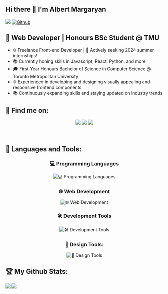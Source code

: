 ## Hi there 👋 I'm Albert Margaryan
![](https://visitor-badge.laobi.icu/badge?page_id=AlbertMargaryan) [![Github](https://img.shields.io/github/followers/AlbertMargaryan?label=Followers&logo=Github)](https://github.com/AlbertMargaryan)



## 🚀 Web Developer | Honours BSc Student @ TMU

- 🌐 Freelance Front-end Developer | 💼 Actively seeking 2024 summer internships!
- 📚 Currently honing skills in Javascript, React, Python, and more
- 🎓 First-Year Honours Bachelor of Science in Computer Science @ Toronto Metropolitan University
- 🌐 Experienced in developing and designing visually appealing and responsive frontend components
- 📚 Continuously expanding skills and staying updated on industry trends
<!--🔗 [Portfolio](your-portfolio-link) | 📧 your-email@gmail.com -->


## :email: Find me on:

<!--
[<img align="left" alt="AlbertMargaryan" width="40px" src="https://raw.githubusercontent.com/iconic/open-iconic/master/svg/globe.svg" />][website]
[<img align="left" alt="AlbertMargaryan | LinkedIn" width="40px" src="https://cdn.jsdelivr.net/npm/simple-icons@v3/icons/linkedin.svg" />][linkedin]
[<img align="left" alt="AlbertMargaryan | Mail" width="40px" src="https://cdn.jsdelivr.net/npm/simple-icons@v3/icons/gmail.svg" />][mail]
-->

<p align="center">
 <a href="https://www.linkedin.com/in/albert-margaryan-web" target="_blank" rel="noopener noreferrer"> <img src="https://skillicons.dev/icons?i=linkedin"></a>
 <a href="mailto:albertmargaryan2004@gmail.com"> <img src="https://skillicons.dev/icons?i=gmail"></a> 
 <a href="https://stackoverflow.com/users/12999284/albert-margaryan"> <img src="https://skillicons.dev/icons?i=stackoverflow" /> </a>
</p>

<br />

## 🧰 Languages and Tools:

 <h3 align="center">💻 Programming Languages </h3> 
  <p align="center">
  <img src="https://skillicons.dev/icons?i=js,python,java,cpp" alt="💻 Programming Languages" />
  </p>
</p>

<h3 align="center">🌐 Web Development</h3> 
<p align="center">
 
 <img src="https://skillicons.dev/icons?i=react,html,css,nodejs" alt="🌐 Web Development" />
</p>

<h3 align="center">🛠️ Development Tools</h3> 
<p align="center">
  <img src="https://skillicons.dev/icons?i=github,git,gitlab,mysql,firebase,bash,webpack" alt="🛠️ Development Tools" />
</p>

<h3 align="center">🎨 Design Tools:</h3> 
<p align="center">
  <img src="https://skillicons.dev/icons?i=photoshop,illustrator,figma" alt="🎨 Design Tools" />
</p>

## :trophy: My Github Stats:

<!--
![GitHub stats](https://readme-stats-cfgj2cxdy.vercel.app/api?username=AlbertMargaryan&count_private=true&show_icons=true&theme=tokyonight)
![Top Langs](https://readme-stats-cfgj2cxdy.vercel.app/api/top-langs/?username=AlbertMargaryan&hide=php&theme=tokyonight)
-->
<div>
<a href="https://github-readme-stats.vercel.app/api?username=AlbertMargaryan&theme=github_dark">
  <img  align="left" src="https://github-readme-stats.vercel.app/api?username=AlbertMargaryan&count_private=true&show_icons=true&theme=github_dark" />
</a>
<a href="https://github-readme-stats.vercel.app/api/top-langs/?username=AlbertMargaryan&hide=php&theme=github_dark">
  <img align="left" src="https://github-readme-stats.vercel.app/api/top-langs/?username=AlbertMargaryan&hide=php&theme=github_dark" />
</a>
</div>



[website]: https://AlbertMargaryan.tech
[linkedin]: https://linkedin.com/in/AlbertMargaryan
[mail]: mailto:cioannou1997@gmail.com
